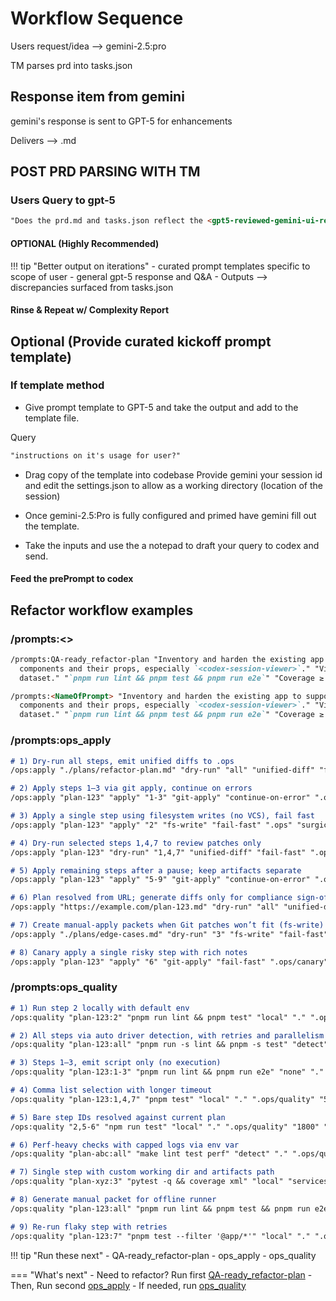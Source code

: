 # Workflow Sequence

Users request/idea --> gemini-2.5:pro

TM parses prd into tasks.json

## Response item from gemini

gemini's response is sent to GPT-5 for enhancements

Delivers --> <gpt5-reviewed-gemini-refact>.md

## POST PRD PARSING WITH TM

### Users Query to gpt-5

```md
"Does the prd.md and tasks.json reflect the <gpt5-reviewed-gemini-ui-refact>.md and honor its requests?"
```

#### OPTIONAL (Highly Recommended)

!!! tip "Better output on iterations"
    - curated prompt templates specific to scope of user
    - general gpt-5 response and Q&A
    - Outputs --> discrepancies surfaced from tasks.json

#### Rinse & Repeat w/ Complexity Report

## Optional (Provide curated kickoff prompt template)

### If template method

* Give prompt template to GPT-5 and take the output and add to the template file.

Query

```md
"instructions on it's usage for user?"
```

* Drag copy of the template into codebase
Provide gemini your session id and edit the settings.json to allow as a working directory (location of the session)

* Once gemini-2.5:Pro is fully configured and primed have gemini fill out the template.

* Take the inputs and use the a notepad to draft your query to codex and send.

#### Feed the prePrompt to codex

## Refactor workflow examples

### /prompts:<>

```md
/prompts:QA-ready_refactor-plan "Inventory and harden the existing app to support the UI refactor without reinitializing the project." "Entire `codex-session-viewer` application." "All public-facing
  components and their props, especially `<codex-session-viewer>`." "Virtualized timeline rendering should remain >55 FPS on 1,000 events, and memory usage should stay under 300 MB with a 10k-event
  dataset." "`pnpm run lint && pnpm test && pnpm run e2e`" "Coverage ≥ 85%; ≤ 150 LOC touched per step; ≤ 5 files per step."
```

```md
/prompts:<NameOfPrompt> "Inventory and harden the existing app to support the UI refactor without reinitializing the project." "Entire `codex-session-viewer` application." "All public-facing
  components and their props, especially `<codex-session-viewer>`." "Virtualized timeline rendering should remain >55 FPS on 1,000 events, and memory usage should stay under 300 MB with a 10k-event
  dataset." "`pnpm run lint && pnpm test && pnpm run e2e`" "Coverage ≥ 85%; ≤ 150 LOC touched per step; ≤ 5 files per step."
```

### /prompts:ops_apply

```md
# 1) Dry-run all steps, emit unified diffs to .ops
/ops:apply "./plans/refactor-plan.md" "dry-run" "all" "unified-diff" "fail-fast" ".ops" ""

# 2) Apply steps 1–3 via git apply, continue on errors
/ops:apply "plan-123" "apply" "1-3" "git-apply" "continue-on-error" ".ops" "hotfix window"

# 3) Apply a single step using filesystem writes (no VCS), fail fast
/ops:apply "plan-123" "apply" "2" "fs-write" "fail-fast" ".ops" "surgical change"

# 4) Dry-run selected steps 1,4,7 to review patches only
/ops:apply "plan-123" "dry-run" "1,4,7" "unified-diff" "fail-fast" ".ops" "review before apply"

# 5) Apply remaining steps after a pause; keep artifacts separate
/ops:apply "plan-123" "apply" "5-9" "git-apply" "continue-on-error" ".ops/phase-2" "phase 2 rollout"

# 6) Plan resolved from URL; generate diffs only for compliance sign-off
/ops:apply "https://example.com/plan-123.md" "dry-run" "all" "unified-diff" "fail-fast" ".ops/signoff" "audit"

# 7) Create manual-apply packets when Git patches won’t fit (fs-write)
/ops:apply "./plans/edge-cases.md" "dry-run" "3" "fs-write" "fail-fast" ".ops/manual" "legacy tree shape"

# 8) Canary apply a single risky step with rich notes
/ops:apply "plan-123" "apply" "6" "git-apply" "fail-fast" ".ops/canary" "canary on small cohort"

```

### /prompts:ops_quality

```md
# 1) Run step 2 locally with default env
/ops:quality "plan-123:2" "pnpm run lint && pnpm test" "local" "." ".ops/quality" "1800" "0" "1" "inherit"

# 2) All steps via auto driver detection, with retries and parallelism
/ops:quality "plan-123:all" "pnpm run -s lint && pnpm -s test" "detect" "." ".ops/quality" "2400" "1" "3" "CI=1,FORCE_COLOR=1"

# 3) Steps 1–3, emit script only (no execution)
/ops:quality "plan-123:1-3" "pnpm run lint && pnpm run e2e" "none" "." ".ops/quality" "3600" "0" "1" ".env"

# 4) Comma list selection with longer timeout
/ops:quality "plan-123:1,4,7" "pnpm test" "local" "." ".ops/quality" "5400" "0" "2" "inherit"

# 5) Bare step IDs resolved against current plan
/ops:quality "2,5-6" "npm run test" "local" "." ".ops/quality" "1800" "0" "1" "inherit"

# 6) Perf-heavy checks with capped logs via env var
/ops:quality "plan-abc:all" "make lint test perf" "detect" "." ".ops/quality" "7200" "0" "2" "CI=1,LOG_MAX=10485760"

# 7) Single step with custom working dir and artifacts path
/ops:quality "plan-xyz:3" "pytest -q && coverage xml" "local" "services/api" ".ops/api-quality" "1800" "0" "1" "inherit"

# 8) Generate manual packet for offline runner
/ops:quality "plan-123:all" "pnpm run lint && pnpm test && pnpm run e2e" "none" "." ".ops/manual-quality" "3600" "0" "1" "KEY=A,CI=1"

# 9) Re-run flaky step with retries
/ops:quality "plan-123:7" "pnpm test --filter '@app/*'" "local" "." ".ops/quality" "1800" "2" "1" "inherit"

```

!!! tip "Run these next"
    - QA-ready_refactor-plan
    - ops_apply
    - ops_quality

=== "What's next"
    - Need to refactor? Run first [QA-ready_refactor-plan](QA-ready_refactor-plan.experimental.md)
    - Then, Run second [ops_apply](ops_apply.experimental.md)
    - If needed, run [ops_quality](ops_quality.experimental.md)

